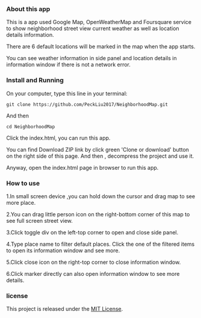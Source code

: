 ### About this app

This is a app used Google Map, OpenWeatherMap and Foursquare service to show neighborhood street view current weather as well as location details information.

There are 6 default locations will be marked in the map when the app starts.

You can see weather information in side panel and location details in information window if there is not a network error.

### Install and Running

On your computer, type this line in your terminal:

```
git clone https://github.com/PeckLiu2017/NeighborhoodMap.git
```

And then

```
cd NeighborhoodMap
```

Click the index.html, you can run this app.

You can find Download ZIP link by click green 'Clone or download' button on the right side of this page. And then , decompress the project and use it.

Anyway, open the index.html page in browser to run this app.

### How to use
1.In small screen device ,you can hold down the cursor and drag map to see more place.

2.You can drag little person icon on the right-bottom corner of this map to see full screen street view.

3.Click toggle div on the left-top corner to open and close side panel.

4.Type place name to filter default places. Click the one of the filtered items to open its information window and see more.

5.Click close icon on the right-top corner to close information window.

6.Click marker directly can also open information window to see more details.

### license

This project is released under the [MIT License](https://opensource.org/licenses/MIT).
